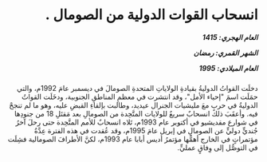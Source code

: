 <h1 dir="rtl">انسحاب القوات الدولية من الصومال .</h1>

<h5 dir="rtl">العام الهجري:  1415

الشهر القمري: رمضان

العام الميلادي: 1995</h5>

<p dir="rtl">دخلَت القواتُ الدوليةُ بقيادةِ الولاياتِ المتحدةِ الصومالَ في ديسمبر عامَ 1992م، والتي حمَلَت اسمَ "إحياء الأمل"، وقد انتشرت في معظمِ المناطقِ الجنوبية، ودخَلَت القواتُ الدوليةُ في حربٍ معَ مليشيات الجنرال عيديد، وطالبت بإلقاءِ القبضِ عليه، وهو ما لم تنجحْ فيه. وأعقَبَ ذلك انسحابٌ سريعٌ للولايات المتَّحِدة من الصومالِ بعد مَقتَلِ 18 من جنودِها في شوارع مقديشيو في أكتوبر عام 1993م، تَلاه انسحابٌ للأمم المتَّحِدة حتى رحلَ آخرُ جُنديٍّ دوليٍّ عن الصومالِ في إبريل عامَ 1995م، وقد عُقدت في هذه الفترة عِدَّةُ مؤتمراتٍ في الخارج أهمُّها مؤتمرُ أديس أبابا عام 1993م، لكنَّ الأطرافَ الصومالية فشِلَت في التوصُّل إلى وِفاقٍ عمليٍّ.</p></br>
